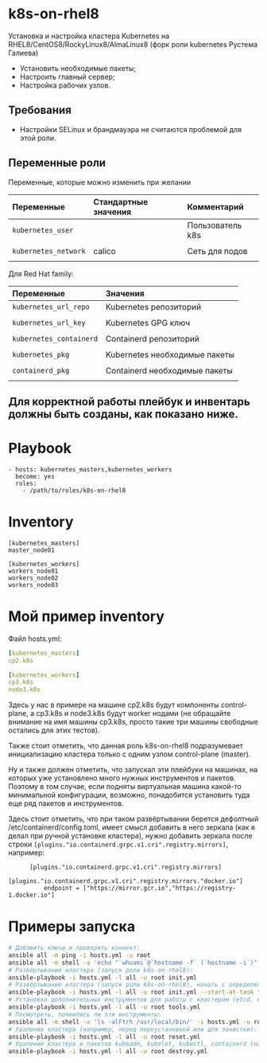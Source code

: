 k8s-on-rhel8
==========

Установка и настройка кластера Kubernetes на RHEL8/CentOS8/RockyLinux8/AlmaLinux8 (форк роли kubernetes Рустема Галиева)

- Установить необходимые пакеты;
- Настроить главный сервер;
- Настройка рабочих узлов.

Требования
------------

- Настройки SELinux и брандмауэра не считаются проблемой для этой роли.

Переменные роли
--------------

Переменные, которые можно изменить при желании

| Переменные                                   | Стандартные значения          | Комментарий
| :---                                         | :---                          | :---                                                    
| `kubernetes_user`                            |                               | Пользователь k8s
|                                              |                               |
| `kubernetes_network`                         | calico                        | Сеть для подов
|                                              |                               |


Для Red Hat family:

| Переменные                                   | Значения
|:---                                          |:---
| `kubernetes_url_repo`                        | Kubernetes репозиторий
|                                              |
| `kubernetes_url_key`                         | Kubernetes GPG ключ
|                                              |
| `kubernetes_containerd`                      | Containerd репозиторий
|                                              |
| `kubernetes_pkg`                             | Kubernetes необходимые пакеты
|                                              |
| `containerd_pkg`                             | Containerd необходимые пакеты
|                                              |


Для корректной работы плейбук и инвентарь должны быть созданы, как показано ниже.
---------------------------------------------------------------------------------

Playbook
=========
```
- hosts: kubernetes_masters,kubernetes_workers
  become: yes
  roles:
    - /path/to/roles/k8s-on-rhel8

```
Inventory
=========
```
[kubernetes_masters]
master_node01

[kubernetes_workers]
workers_node01
workers_node02
workers_node03
```

# Мой пример inventory

Файл hosts.yml:

```yml
[kubernetes_masters]
cp2.k8s

[kubernetes_workers]
cp3.k8s
node3.k8s
```

Здесь у нас в примере на машине cp2.k8s будут компоненты control-plane, а cp3.k8s и node3.k8s будут worker нодами (не обращайте внимание на имя машины cp3.k8s, просто такие три машины свободные остались для этих тестов).

Также стоит отметить, что данная роль k8s-on-rhel8 подразумевает инициализацию кластера только с одним узлом control-plane (master).

Ну и также должен отметить, что запускал эти плейбуки на машинах, на которых уже установлено много нужных инструментов и пакетов. Поэтому в том случае, если подняты виртуальная машина какой-то минимальной конфигурации, возможно, понадобится установить туда еще ряд пакетов и инструментов.

Здесь стоит отметить, что при таком развёртывании берется дефолтный /etc/containerd/config.toml, имеет смысл добавить в него зеркала (как я делал при ручной установке кластера), нужно добавить зеркала после строки `[plugins."io.containerd.grpc.v1.cri".registry.mirrors]`, например:

```
      [plugins."io.containerd.grpc.v1.cri".registry.mirrors]
        [plugins."io.containerd.grpc.v1.cri".registry.mirrors."docker.io"]
          endpoint = ["https://mirror.gcr.io","https://registry-1.docker.io"]
```

# Примеры запуска

```bash
# Добавить ключи и проверить коннект:
ansible all -m ping -i hosts.yml -u root
ansible all -m shell -a 'echo "`whoami`@`hostname -f` (`hostname -i`)"' -i hosts.yml -u root
# Развёртывание кластера (запуск роли k8s-on-rhel8):
ansible-playbook -i hosts.yml -l all -u root init.yml
# Развёртывание кластера (запуск роли k8s-on-rhel8), начать с определенного шага:
ansible-playbook -i hosts.yml -l all -u root init.yml --start-at-task "Initialize The Cluster"
# Установка дополнительных инструментов для работы с кластером (etcd, etcdctl, etcdutl, crictl, nerdctl, helm), запуск роли k8s-tools:
ansible-playbook -i hosts.yml -l all -u root tools.yml
# Посмотреть, появились ли эти инструменты:
ansible all -m shell -a 'ls -alFtrh /usr/local/bin/' -i hosts.yml -u root
# Удаление кластера (например, перед переустановкой или для зачистки):
ansible-playbook -i hosts.yml -l all -u root reset.yml
# Удаление кластера и пакетов kubeadm, kubelet, kubectl, containerd (например, перед переустановкой или для зачистки):
ansible-playbook -i hosts.yml -l all -u root destroy.yml
```

